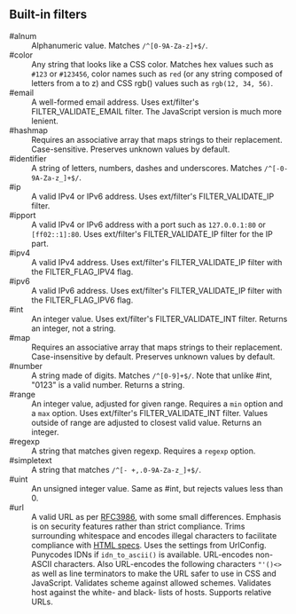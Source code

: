 <h2>Built-in filters</h2>

<dl>
<dt>#alnum</dt>
<dd>Alphanumeric value. Matches <code>/^[0-9A-Za-z]+$/</code>.</dd>

<dt>#color</dt>
<dd>Any string that looks like a CSS color. Matches hex values such as <code>#123</code> or <code>#123456</code>, color names such as <code>red</code> (or any string composed of letters from a to z) and CSS rgb() values such as <code>rgb(12, 34, 56)</code>.</dd>

<dt>#email</dt>
<dd>A well-formed email address. Uses ext/filter's FILTER_VALIDATE_EMAIL filter. The JavaScript version is much more lenient.</dd>

<dt>#hashmap</dt>
<dd>Requires an associative array that maps strings to their replacement. Case-sensitive. Preserves unknown values by default.</dd>

<dt>#identifier</dt>
<dd>A string of letters, numbers, dashes and underscores. Matches <code>/^[-0-9A-Za-z_]+$/</code>.</dd>

<dt>#ip</dt>
<dd>A valid IPv4 or IPv6 address. Uses ext/filter's FILTER_VALIDATE_IP filter.</dd>

<dt>#ipport</dt>
<dd>A valid IPv4 or IPv6 address with a port such as <code>127.0.0.1:80</code> or <code>[ff02::1]:80</code>. Uses ext/filter's FILTER_VALIDATE_IP filter for the IP part.</dd>

<dt>#ipv4</dt>
<dd>A valid IPv4 address. Uses ext/filter's FILTER_VALIDATE_IP filter with the FILTER_FLAG_IPV4 flag.</dd>

<dt>#ipv6</dt>
<dd>A valid IPv6 address. Uses ext/filter's FILTER_VALIDATE_IP filter with the FILTER_FLAG_IPV6 flag.</dd>

<dt>#int</dt>
<dd>An integer value. Uses ext/filter's FILTER_VALIDATE_INT filter. Returns an integer, not a string.</dd>

<dt>#map</dt>
<dd>Requires an associative array that maps strings to their replacement. Case-insensitive by default. Preserves unknown values by default.</dd>

<dt>#number</dt>
<dd>A string made of digits. Matches <code>/^[0-9]+$/</code>. Note that unlike #int, "0123" is a valid number. Returns a string.</dd>

<dt>#range</dt>
<dd>An integer value, adjusted for given range. Requires a <code>min</code> option and a <code>max</code> option. Uses ext/filter's FILTER_VALIDATE_INT filter. Values outside of range are adjusted to closest valid value. Returns an integer.</dd>

<dt>#regexp</dt>
<dd>A string that matches given regexp. Requires a <code>regexp</code> option.</dd>

<dt>#simpletext</dt>
<dd>A string that matches <code>/^[- +,.0-9A-Za-z_]+$/</code>.</dd>

<dt>#uint</dt>
<dd>An unsigned integer value. Same as #int, but rejects values less than 0.</dd>

<dt>#url</dt>
<dd>A valid URL as per <a href="http://tools.ietf.org/html/rfc3986">RFC3986</a>, with some small differences. Emphasis is on security features rather than strict compliance. Trims surrounding whitespace and encodes illegal characters to facilitate compliance with <a href="http://www.w3.org/html/wg/drafts/html/master/infrastructure.html#valid-url-potentially-surrounded-by-spaces">HTML specs</a>. Uses the settings from UrlConfig. Punycodes IDNs if <code>idn_to_ascii()</code> is available. URL-encodes non-ASCII characters. Also URL-encodes the following characters <code>"'()&lt;&gt;</code> as well as line terminators to make the URL safer to use in CSS and JavaScript. Validates scheme against allowed schemes. Validates host against the white- and black- lists of hosts. Supports relative URLs.</dd>

</dl>